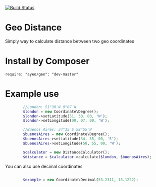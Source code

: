 [![Build Status](https://travis-ci.org/ayeo/geo.svg?branch=master)](https://travis-ci.org/ayeo/geo)

Geo Distance
============

Simply way to calculate distance between two geo coordinates

Install by Composer
===================

```
require: "ayeo/geo": "dev-master"
```

Example use
===========

```php
        //London: 51°30′N 0°07′W
        $london = new Coordinate\Degree();
        $london->setLatitude(51, 30, 00, 'N');
        $london->setLongitude(00, 07, 00, 'W');

        //Buenos Aires: 34°35′S 58°55′W
        $buenosAires = new Coordinate\Degree();
        $buenosAires->setLatitude(34, 35, 00, 'S');
        $buenosAires->setLongitude(58, 55, 00, 'W');

        $calculator = new DistanceCalculator();
        $distance = $calculator->calculate($london, $buenosAires);
```
        
You can also use decimal coordinates 
```php
   
        $example = new Coordinate\Decimal(53.2311, 18.1222);
```

